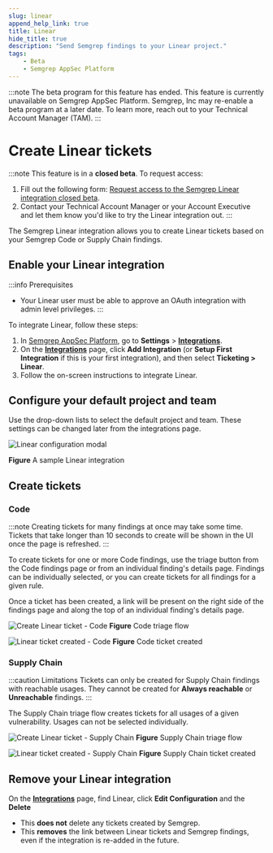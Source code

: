 ```yaml
---
slug: linear
append_help_link: true
title: Linear
hide_title: true
description: "Send Semgrep findings to your Linear project."
tags:
    - Beta
    - Semgrep AppSec Platform
---
```


:::note
The beta program for this feature has ended. This feature is currently unavailable on Semgrep AppSec Platform. Semgrep, Inc may re-enable a beta program at a later date. To learn more, reach out to your Technical Account Manager (TAM).
:::

# Create Linear tickets

:::note
This feature is in a **closed beta**. To request access:
1. Fill out the following form: [Request access to the Semgrep Linear integration closed beta](https://get.semgrep.dev/Jira-asana-linear-private-beta.html).
2. Contact your Technical Account Manager or your Account Executive and let them know you'd like to try the Linear integration out.
:::

The Semgrep Linear integration allows you to create Linear tickets based on your Semgrep Code or Supply Chain findings.

## Enable your Linear integration

:::info Prerequisites
* Your Linear user must be able to approve an OAuth integration with admin level privileges.
:::

To integrate Linear, follow these steps:

1. In [Semgrep AppSec Platform](https://semgrep.dev/login), go to **Settings** > **[Integrations](https://semgrep.dev/orgs/-/settings/integrations)**.
2. On the **[Integrations](https://semgrep.dev/orgs/-/settings/integrations)** page, click **Add Integration** (or **Setup First Integration** if this is your first integration), and then select **Ticketing > Linear**.
3. Follow the on-screen instructions to integrate Linear.

## Configure your default project and team

Use the drop-down lists to select the default project and team. These settings can be changed later from the integrations page.

![Linear configuration modal](/img/linear-configure-defaults.png)

**Figure** A sample Linear integration

## Create tickets

### Code

:::note
Creating tickets for many findings at once may take some time. Tickets that take longer than 10 seconds to create will be shown in the UI once the page is refreshed.
:::

To create tickets for one or more Code findings, use the triage button from the Code findings page or from an individual finding's details page. Findings can be individually selected, or you can create tickets for all findings for a given rule.

Once a ticket has been created, a link will be present on the right side of the findings page and along the top of an individual finding's details page.

![Create Linear ticket - Code](/img/linear-code-findings.png)
**Figure** Code triage flow

![Linear ticket created - Code](/img/linear-code-ticketed.png)
**Figure** Code ticket created

### Supply Chain

:::caution Limitations
Tickets can only be created for Supply Chain findings with reachable usages. They cannot be created for **Always reachable** or **Unreachable** findings.
:::

The Supply Chain triage flow creates tickets for all usages of a given vulnerability. Usages can not be selected individually.

![Create Linear ticket - Supply Chain](/img/linear-ssc-findings.png)
**Figure** Supply Chain triage flow

![Linear ticket created - Supply Chain](/img/linear-ssc-ticketed.png)
**Figure** Supply Chain ticket created

## Remove your Linear integration

On the **[Integrations](https://semgrep.dev/orgs/-/settings/integrations)** page, find Linear, click **Edit Configuration** and the **Delete**

* This **does not** delete any tickets created by Semgrep.
* This **removes** the link between Linear tickets and Semgrep findings, even if the integration is re-added in the future.
